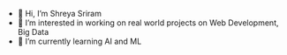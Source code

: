 - 👋 Hi, I’m Shreya Sriram
- 👀 I’m interested in working on real world projects on Web Development, Big Data
- 🌱 I’m currently learning AI and ML

<!---
shreya1110-dev/shreya1110-dev is a ✨ special ✨ repository because its `README.md` (this file) appears on your GitHub profile.
You can click the Preview link to take a look at your changes.
--->
